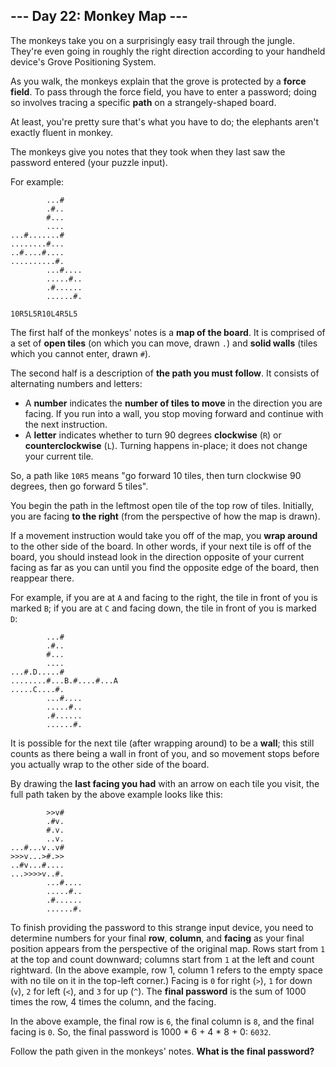 ## --- Day 22: Monkey Map ---

The monkeys take you on a surprisingly easy trail through the jungle. They're even going in roughly the right direction according to your handheld device's Grove Positioning System.

As you walk, the monkeys explain that the grove is protected by a **force field**. To pass through the force field, you have to enter a password; doing so involves tracing a specific **path** on a strangely-shaped board.

At least, you're pretty sure that's what you have to do; the elephants aren't exactly fluent in monkey.

The monkeys give you notes that they took when they last saw the password entered (your puzzle input).

For example:

            ...#
            .#..
            #...
            ....
    ...#.......#
    ........#...
    ..#....#....
    ..........#.
            ...#....
            .....#..
            .#......
            ......#.
    
    10R5L5R10L4R5L5

The first half of the monkeys' notes is a **map of the board**. It is comprised of a set of **open tiles** (on which you can move, drawn ``.``) and **solid walls** (tiles which you cannot enter, drawn ``#``).

The second half is a description of **the path you must follow**. It consists of alternating numbers and letters:

* A **number** indicates the **number of tiles to move** in the direction you are facing. If you run into a wall, you stop moving forward and continue with the next instruction.
* A **letter** indicates whether to turn 90 degrees **clockwise** (``R``) or **counterclockwise** (``L``). Turning happens in-place; it does not change your current tile.

So, a path like ``10R5`` means "go forward 10 tiles, then turn clockwise 90 degrees, then go forward 5 tiles".

You begin the path in the leftmost open tile of the top row of tiles. Initially, you are facing **to the right** (from the perspective of how the map is drawn).

If a movement instruction would take you off of the map, you **wrap around** to the other side of the board. In other words, if your next tile is off of the board, you should instead look in the direction opposite of your current facing as far as you can until you find the opposite edge of the board, then reappear there.

For example, if you are at ``A`` and facing to the right, the tile in front of you is marked ``B``; if you are at ``C`` and facing down, the tile in front of you is marked ``D``:

            ...#
            .#..
            #...
            ....
    ...#.D.....#
    ........#...B.#....#...A
    .....C....#.
            ...#....
            .....#..
            .#......
            ......#.

It is possible for the next tile (after wrapping around) to be a **wall**; this still counts as there being a wall in front of you, and so movement stops before you actually wrap to the other side of the board.

By drawing the **last facing you had** with an arrow on each tile you visit, the full path taken by the above example looks like this:

            >>v#    
            .#v.    
            #.v.    
            ..v.    
    ...#...v..v#    
    >>>v...>#.>>    
    ..#v...#....    
    ...>>>>v..#.    
            ...#....
            .....#..
            .#......
            ......#.

To finish providing the password to this strange input device, you need to determine numbers for your final **row**, **column**, and **facing** as your final position appears from the perspective of the original map. Rows start from ``1`` at the top and count downward; columns start from ``1`` at the left and count rightward. (In the above example, row 1, column 1 refers to the empty space with no tile on it in the top-left corner.) Facing is ``0`` for right (``>``), ``1`` for down (``v``), ``2`` for left (``<``), and ``3`` for up (``^``). The **final password** is the sum of 1000 times the row, 4 times the column, and the facing.

In the above example, the final row is ``6``, the final column is ``8``, and the final facing is ``0``. So, the final password is 1000 * 6 + 4 * 8 + 0: ``6032``.

Follow the path given in the monkeys' notes. **What is the final password?**

